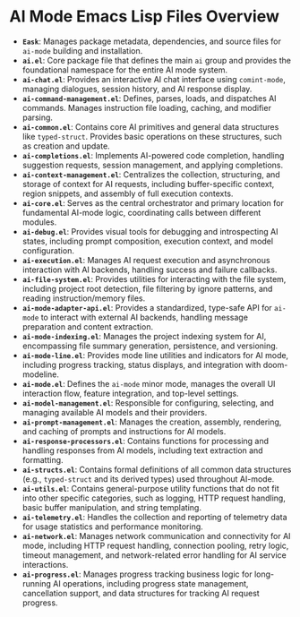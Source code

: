 # AI Mode Emacs Lisp Files Overview

*   **`Eask`**: Manages package metadata, dependencies, and source files for `ai-mode` building and installation.
*   **`ai.el`**: Core package file that defines the main `ai` group and provides the foundational namespace for the entire AI mode system.
*   **`ai-chat.el`**: Provides an interactive AI chat interface using `comint-mode`, managing dialogues, session history, and AI response display.
*   **`ai-command-management.el`**: Defines, parses, loads, and dispatches AI commands. Manages instruction file loading, caching, and modifier parsing.
*   **`ai-common.el`**: Contains core AI primitives and general data structures like `typed-struct`. Provides basic operations on these structures, such as creation and update.
*   **`ai-completions.el`**: Implements AI-powered code completion, handling suggestion requests, session management, and applying completions.
*   **`ai-context-management.el`**: Centralizes the collection, structuring, and storage of context for AI requests, including buffer-specific context, region snippets, and assembly of full execution contexts.
*   **`ai-core.el`**: Serves as the central orchestrator and primary location for fundamental AI-mode logic, coordinating calls between different modules.
*   **`ai-debug.el`**: Provides visual tools for debugging and introspecting AI states, including prompt composition, execution context, and model configuration.
*   **`ai-execution.el`**: Manages AI request execution and asynchronous interaction with AI backends, handling success and failure callbacks.
*   **`ai-file-system.el`**: Provides utilities for interacting with the file system, including project root detection, file filtering by ignore patterns, and reading instruction/memory files.
*   **`ai-mode-adapter-api.el`**: Provides a standardized, type-safe API for `ai-mode` to interact with external AI backends, handling message preparation and content extraction.
*   **`ai-mode-indexing.el`**: Manages the project indexing system for AI, encompassing file summary generation, persistence, and versioning.
*   **`ai-mode-line.el`**: Provides mode line utilities and indicators for AI mode, including progress tracking, status displays, and integration with doom-modeline.
*   **`ai-mode.el`**: Defines the `ai-mode` minor mode, manages the overall UI interaction flow, feature integration, and top-level settings.
*   **`ai-model-management.el`**: Responsible for configuring, selecting, and managing available AI models and their providers.
*   **`ai-prompt-management.el`**: Manages the creation, assembly, rendering, and caching of prompts and instructions for AI models.
*   **`ai-response-processors.el`**: Contains functions for processing and handling responses from AI models, including text extraction and formatting.
*   **`ai-structs.el`**: Contains formal definitions of all common data structures (e.g., `typed-struct` and its derived types) used throughout AI-mode.
*   **`ai-utils.el`**: Contains general-purpose utility functions that do not fit into other specific categories, such as logging, HTTP request handling, basic buffer manipulation, and string templating.
*   **`ai-telemetry.el`**: Handles the collection and reporting of telemetry data for usage statistics and performance monitoring.
*   **`ai-network.el`**: Manages network communication and connectivity for AI mode, including HTTP request handling, connection pooling, retry logic, timeout management, and network-related error handling for AI service interactions.
*   **`ai-progress.el`**: Manages progress tracking business logic for long-running AI operations, including progress state management, cancellation support, and data structures for tracking AI request progress.
